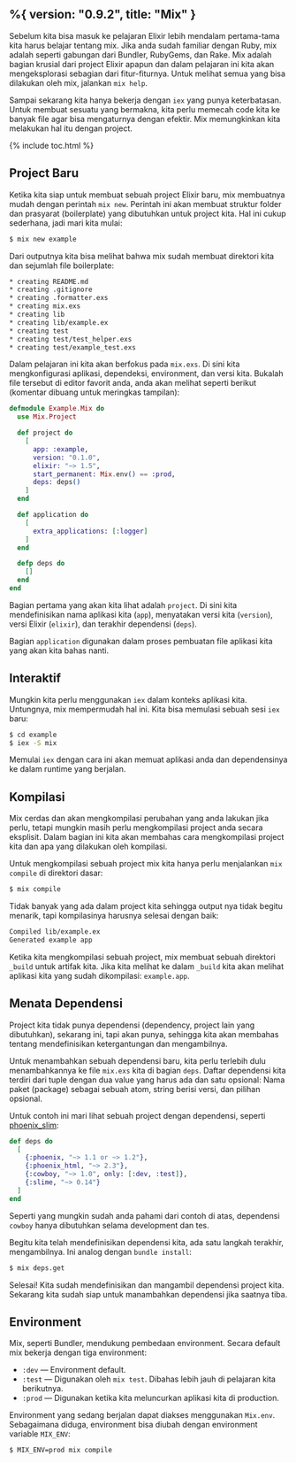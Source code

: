 %{
  version: "0.9.2",
  title: "Mix"
}
---

Sebelum kita bisa masuk ke pelajaran Elixir lebih mendalam pertama-tama kita harus belajar tentang mix. Jika anda sudah familiar dengan Ruby, mix adalah seperti gabungan dari Bundler, RubyGems, dan Rake.  Mix adalah bagian krusial dari project Elixir apapun dan dalam pelajaran ini kita akan mengeksplorasi sebagian dari fitur-fiturnya. Untuk melihat semua yang bisa dilakukan oleh mix, jalankan `mix help`.

Sampai sekarang kita hanya bekerja dengan `iex` yang punya keterbatasan.  Untuk membuat sesuatu yang bermakna, kita perlu memecah code kita ke banyak file agar bisa mengaturnya dengan efektir. Mix memungkinkan kita melakukan hal itu dengan project.

{% include toc.html %}

## Project Baru

Ketika kita siap untuk membuat sebuah project Elixir baru, mix membuatnya mudah dengan perintah `mix new`.  Perintah ini akan membuat struktur folder dan prasyarat (boilerplate) yang dibutuhkan untuk project kita.  Hal ini cukup sederhana, jadi mari kita mulai:

```bash
$ mix new example
```

Dari outputnya kita bisa melihat bahwa mix sudah membuat direktori kita dan sejumlah file boilerplate:

```bash
* creating README.md
* creating .gitignore
* creating .formatter.exs
* creating mix.exs
* creating lib
* creating lib/example.ex
* creating test
* creating test/test_helper.exs
* creating test/example_test.exs
```

Dalam pelajaran ini kita akan berfokus pada `mix.exs`.  Di sini kita mengkonfigurasi aplikasi, dependeksi, environment, dan versi kita.  Bukalah file tersebut di editor favorit anda, anda akan melihat seperti berikut (komentar dibuang untuk meringkas tampilan):

```elixir
defmodule Example.Mix do
  use Mix.Project

  def project do
    [
      app: :example,
      version: "0.1.0",
      elixir: "~> 1.5",
      start_permanent: Mix.env() == :prod,
      deps: deps()
    ]
  end

  def application do
    [
      extra_applications: [:logger]
    ]
  end

  defp deps do
    []
  end
end
```

Bagian pertama yang akan kita lihat adalah `project`.  Di sini kita mendefinisikan nama aplikasi kita (`app`), menyatakan versi kita (`version`), versi Elixir (`elixir`), dan terakhir dependensi (`deps`).

Bagian `application` digunakan dalam proses pembuatan file aplikasi kita yang akan kita bahas nanti.

## Interaktif

Mungkin kita perlu menggunakan `iex` dalam konteks aplikasi kita.  Untungnya, mix mempermudah hal ini.  Kita bisa memulasi sebuah sesi `iex` baru:

```bash
$ cd example
$ iex -S mix
```

Memulai `iex` dengan cara ini akan memuat aplikasi anda dan dependensinya ke dalam runtime yang berjalan.

## Kompilasi

Mix cerdas dan akan mengkompilasi perubahan yang anda lakukan jika perlu, tetapi mungkin masih perlu mengkompilasi project anda secara eksplisit.  Dalam bagian ini kita akan membahas cara mengkompilasi project kita dan apa yang dilakukan oleh kompilasi.

Untuk mengkompilasi sebuah project mix kita hanya perlu menjalankan `mix compile` di direktori dasar:

```bash
$ mix compile
```

Tidak banyak yang ada dalam project kita sehingga output nya tidak begitu menarik, tapi kompilasinya harusnya selesai dengan baik:

```bash
Compiled lib/example.ex
Generated example app
```

Ketika kita mengkompilasi sebuah project, mix membuat sebuah direktori `_build` untuk artifak kita.  Jika kita melihat ke dalam `_build` kita akan melihat aplikasi kita yang sudah dikompilasi: `example.app`.

## Menata Dependensi

Project kita tidak punya dependensi (dependency, project lain yang dibutuhkan), sekarang ini, tapi akan punya, sehingga kita akan membahas tentang mendefinisikan ketergantungan dan mengambilnya.

Untuk menambahkan sebuah dependensi baru, kita perlu terlebih dulu menambahkannya ke file `mix.exs` kita di bagian `deps`.  Daftar dependensi kita terdiri dari tuple dengan dua value yang harus ada dan satu opsional: Nama paket (package) sebagai sebuah atom, string berisi versi, dan pilihan opsional.

Untuk contoh ini mari lihat sebuah project dengan dependensi, seperti [phoenix_slim](https://github.com/doomspork/phoenix_slim):

```elixir
def deps do
  [
    {:phoenix, "~> 1.1 or ~> 1.2"},
    {:phoenix_html, "~> 2.3"},
    {:cowboy, "~> 1.0", only: [:dev, :test]},
    {:slime, "~> 0.14"}
  ]
end
```

Seperti yang mungkin sudah anda pahami dari contoh di atas, dependensi `cowboy` hanya dibutuhkan selama development dan tes.

Begitu kita telah mendefinisikan dependensi kita, ada satu langkah terakhir, mengambilnya.  Ini analog dengan `bundle install`:

```bash
$ mix deps.get
```

Selesai!  Kita sudah mendefinisikan dan mangambil dependensi project kita.  Sekarang kita sudah siap untuk manambahkan dependensi jika saatnya tiba.

## Environment

Mix, seperti Bundler, mendukung pembedaan environment.  Secara default mix bekerja dengan tiga environment:

+ `:dev` — Environment default.
+ `:test` — Digunakan oleh `mix test`. Dibahas lebih jauh di pelajaran kita berikutnya.
+ `:prod` — Digunakan ketika kita meluncurkan aplikasi kita di production.

Environment yang sedang berjalan dapat diakses menggunakan `Mix.env`.  Sebagaimana diduga, environment bisa diubah dengan environment variable `MIX_ENV`:

```bash
$ MIX_ENV=prod mix compile
```
